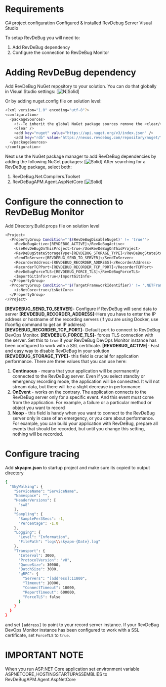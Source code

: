 # Requirements
C# project configuration
Configured & installed RevDebug Server
Visual Studio 

To setup RevDeBug you will need to:
1. Add RevDeBug dependency
2. Configure the connection to RevDeBug Monitor

# Adding RevDeBug dependency
Add RevDeBug NuGet repository to your solution. You can do that globally in Visual Studio settings:
[![N|Solid](https://lh6.googleusercontent.com/eOmATDn_HS1BzY4_RJoTbZZIZqdL5muJcGw8Di1zlzBe8cnFtZeZumJZW8LR_3AEfa2DvFFd6vEh367RYXpq4_Q4SYvwby1xt6ysxiIQcxlt8VsFUPMZebJV6p1tnw)]

Or by adding nuget.config file on solution level:


```sh
<?xml version="1.0" encoding="utf-8"?>
<configuration>
  <packageSources>
    <!--To inherit the global NuGet package sources remove the <clear/> line below -->
    <clear />
    <add key="nuget" value="https://api.nuget.org/v3/index.json" />
    <add key="rdb" value="https://nexus.revdebug.com/repository/nuget/" />
  </packageSources>
</configuration>
```
Next use the NuGet package manager to add RevDeBug dependencies by adding the following NuGet packages:
[![Solid](https://lh4.googleusercontent.com/I7IXAA4MGWKPuWqjpEAMcLL8u136nUAfkEk8x7a3z9VEGUcI9di-ZlEVy3sgyn7urIjNPyq8VUqp9d-lSuzNMthJ81VFY6BZ11yMdZIHzlBQdthkG1BADvO60XMs3A)]
After searching for a RevDeBug package, select both:
1. RevDeBug.Net.Compilers.Toolset
2. RevDeBugAPM.Agent.AspNetCore
[![Solid](https://lh5.googleusercontent.com/JIf681vBRDStyZaF3Vz-mhc3D5wNDVEnwfT5hic14AhXsyDGJeCZblFux2GE7AejgsfoVcU4Czb-tSFKhv_W0WtcorrQAmYYFwMCXHzU-hpV93I6-mzwvBy4Q2VXIg)]

# Configure the connection to RevDeBug Monitor
Add Directory.Build.props file on solution level

```sh
<Project>
  <PropertyGroup Condition="'$(RevDeBugDisableNuget)' != 'true'">
    <RevDeBugActive>[REVDEBUG_ACTIVE]</RevDeBugActive>
    <UseRevDeBugOnThisProject>true</UseRevDeBugOnThisProject>
    <RevDeBugStateStorageType>[REVDEBUG_STORAGE_TYPE]</RevDeBugStateStorageType>
    <SendToServer>[REVDEBUG_SEND_TO_SERVER]</SendToServer>
    <RecorderAddress>[REVDEBUD_RECORDER_ADDRESS]</RecorderAddress>
    <RecorderTCPPort>[REVDEBUD_RECORDER_TCP_PORT]</RecorderTCPPort>
    <RevDeBugForceTLS>[REVDEBUG_FORCE_TLS]</RevDeBugForceTLS>
    <ImportGitInfo>true</ImportGitInfo>
  </PropertyGroup>
  <PropertyGroup Condition="'$(TargetFrameworkIdentifier)' != '.NETFramework'">
    <isNetCore>true</isNetCore>
  </PropertyGroup>
</Project>
```
**[REVDEBUG_SEND_TO_SERVER]**- Configure if RevDeBug will send data to server
**[REVDEBUD_RECORDER_ADDRESS]**-Here you have to enter the IP address or hostname of the recording servers (if you are using Docker, use Ifconfig command to get an IP address)
**[REVDEBUD_RECORDER_TCP_PORT]**- Default port to connect to RevDeBug DevOps Monitor.
**[REVDEBUG_FORCE_TLS]**- forces TLS connection with the server. Set this to ```true``` if your RevDeBug DevOps Monitor instance has been configured to work with a SSL certificate.
**[REVDEBUG_ACTIVE]**- Fast and easy way to disable RevDeBug in your solution
**[REVDEBUG_STORAGE_TYPE]**-  this field is crucial for application performance. There are three values that you can use here:
1. **Continuous** - means that your application will be permanently connected to the RevDeBug server. Even if you select standby or emergency recording mode, the application will be connected. It will not stream data, but there will be a slight decrease in performance.
2. **OnEvent** - works on the contrary. The application connects to the RevDeBug server only for a specific event. And this event must come from the application. For example, a failure or a particular method or object you want to record
3. **Noop** - this field is handy when you want to connect to the RevDeBug server only in case of an emergency, or you care about performance. For example, you can build your application with RevDeBug, prepare all events that should be recorded, but until you change this setting, nothing will be recorded.

# Configure tracing
Add **skyapm.json** to startup project and make sure its copied to output directory
```sh
{
  "SkyWalking": {
    "ServiceName": "ServiceName",
    "Namespace": "",
    "HeaderVersions": [
      "sw8"
    ],
    "Sampling": {
      "SamplePer3Secs": -1,
      "Percentage": -1.0
    },
    "Logging": {
      "Level": "Information",
      "FilePath": "logs\\skyapm-{Date}.log"
    },
    "Transport": {
      "Interval": 3000,
      "ProtocolVersion": "v8",
      "QueueSize": 30000,
      "BatchSize": 3000,
      "gRPC": {
        "Servers": "[address]:11800",
        "Timeout": 10000,
        "ConnectTimeout": 10000,
        "ReportTimeout": 600000,
        "ForceTLS": false
      }
    }
  }
}
```
and set ```[address]``` to point to your record server instance.
If your RevDeBug DevOps Monitor instance has been configured to work with a SSL certificate, set 
```ForceTLS``` to ```true```.

# IMPORTANT NOTE
When you run ASP.NET Core application set environment variable ASPNETCORE_HOSTINGSTARTUPASSEMBLIES to RevDeBugAPM.Agent.AspNetCore